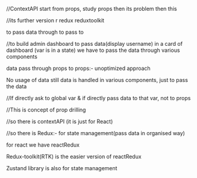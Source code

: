 //ContextAPI start from props, study props then its problem then this

//its further version r redux reduxtoolkit


to pass data through <App/> to <Card />
<App username="chai"/> pass to <Card />

//to build admin dashboard  <Dashboard/>
to pass data(display username) in a card of dashboard (var is in a state) we have to pass the data through various components

 data pass through props to props:- unoptimized approach

No usage of data still data is handled in various components, just to pass the data


//If <Card/> directly ask to global var & if <App/> directly pass data to that var, not to props

//This is concept of prop drilling


//so there is contextAPI (it is just for React)

//so there is Redux:- for state management(pass data in organised way)

for react we have reactRedux

Redux-toolkit(RTK) is the easier version of reactRedux

Zustand library is also for state management



